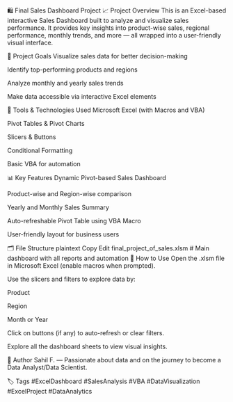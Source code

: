 🛍️ Final Sales Dashboard Project
📈 Project Overview
This is an Excel-based interactive Sales Dashboard built to analyze and visualize sales performance. It provides key insights into product-wise sales, regional performance, monthly trends, and more — all wrapped into a user-friendly visual interface.

🎯 Project Goals
Visualize sales data for better decision-making

Identify top-performing products and regions

Analyze monthly and yearly sales trends

Make data accessible via interactive Excel elements

🧰 Tools & Technologies Used
Microsoft Excel (with Macros and VBA)

Pivot Tables & Pivot Charts

Slicers & Buttons

Conditional Formatting

Basic VBA for automation

📊 Key Features
Dynamic Pivot-based Sales Dashboard

Product-wise and Region-wise comparison

Yearly and Monthly Sales Summary

Auto-refreshable Pivot Table using VBA Macro

User-friendly layout for business users

🗂️ File Structure
plaintext
Copy
Edit
final_project_of_sales.xlsm  # Main dashboard with all reports and automation
🔄 How to Use
Open the .xlsm file in Microsoft Excel (enable macros when prompted).

Use the slicers and filters to explore data by:

Product

Region

Month or Year

Click on buttons (if any) to auto-refresh or clear filters.

Explore all the dashboard sheets to view visual insights.

📌 Author
Sahil F. — Passionate about data and on the journey to become a Data Analyst/Data Scientist.

🏷️ Tags
#ExcelDashboard #SalesAnalysis #VBA #DataVisualization #ExcelProject #DataAnalytics

